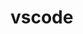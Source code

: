 # vscode

<Summary />

<script setup>
import Summary from '/.vitepress/components/Summary.vue'
</script>

<Comment />